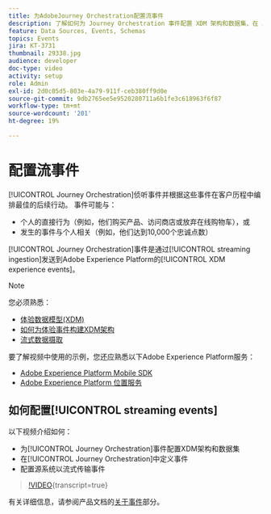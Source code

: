 ```yaml
---
title: 为AdobeJourney Orchestration配置流事件
description: 了解如何为 Journey Orchestration 事件配置 XDM 架构和数据集、在 Journey Orchestration 中定义事件以及配置源系统以形成事件流。
feature: Data Sources, Events, Schemas
topics: Events
jira: KT-3731
thumbnail: 29338.jpg
audience: developer
doc-type: video
activity: setup
role: Admin
exl-id: 2d0c05d5-803e-4a79-911f-ceb380ff9d0e
source-git-commit: 9db2765ee5e9520280711a6b1fe3c618963f6f87
workflow-type: tm+mt
source-wordcount: '201'
ht-degree: 19%

---
```


# 配置流事件

[!UICONTROL Journey Orchestration]侦听事件并根据这些事件在客户历程中编排最佳的后续行动。 事件可能与：

* 个人的直接行为（例如，他们购买产品、访问商店或放弃在线购物车），或
* 发生的事件与个人相关（例如，他们达到10,000个忠诚点数）

[!UICONTROL Journey Orchestration]事件是通过[!UICONTROL streaming ingestion]发送到Adobe Experience Platform的[!UICONTROL XDM experience events]。

>[!NOTE]
>
>您必须熟悉：
>
>* [体验数据模型(XDM)](https://experienceleague.adobe.com/docs/platform-learn/tutorials/schemas/schemas-and-experience-data-model.html?lang=zh-Hans)
>* [如何为体验事件构建XDM架构](https://experienceleague.adobe.com/docs/platform-learn/tutorials/schemas/create-schemas.html?lang=zh-Hans)
>* [流式数据摄取](https://experienceleague.adobe.com/docs/platform-learn/tutorials/data-ingestion/understanding-streaming-ingestion.html?lang=en)
>
>要了解视频中使用的示例，您还应熟悉以下Adobe Experience Platform服务：
>
>* [Adobe Experience Platform Mobile SDK](https://experienceleague.adobe.com/docs/platform-learn/data-collection/mobile-sdk/overview.html?lang=zh-Hans)
>* [Adobe Experience Platform 位置服务](https://experienceleague.adobe.com/docs/places/using/home.html?lang=zh-Hans)

## 如何配置[!UICONTROL streaming events]

以下视频介绍如何：

* 为[!UICONTROL Journey Orchestration]事件配置XDM架构和数据集
* 在[!UICONTROL Journey Orchestration]中定义事件
* 配置源系统以流式传输事件

>[!VIDEO](https://video.tv.adobe.com/v/29338?learn=on){transcript=true}

有关详细信息，请参阅产品文档的[关于事件](https://experienceleague.adobe.com/docs/journeys/using/events-journeys/about-events/about-events.html?lang=en)部分。
